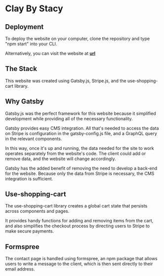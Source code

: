 # Clay By Stacy

## Deployment

To deploy the website on your computer, clone the repository and type "npm start" into your CLI.

Alternatively, you can visit the website at [**url**](https://www.claybystacy.net/)

## The Stack

This website was created using Gatsby.js, Stripe.js, and the use-shopping-cart library.

## Why Gatsby

Gatsby.js was the perfect framework for this website because it simplified development while providing all of the necessary functionality.

Gatsby provides easy CMS integration. All that's needed to access the data on Stripe is configuration in the gatsby-config.js file, and a GraphQL query in the relevant components.

In this way, once it's up and running, the data needed for the site to work operates separately from the website's code. The client could add or remove data, and the website will change accordingly.

Gatsby has the added benefit of removing the need to develop a back-end for the website. Because only the data from Stripe is necessary, the CMS integration is sufficient.

## Use-shopping-cart

The use-shopping-cart library creates a global cart state that persists across components and pages.

It provides handy functions for adding and removing items from the cart, and also simplifies the checkout process by directing users to Stripe to make secure payments.

## Formspree

The contact page is handled using formspree, an npm package that allows users to write a message to the client, which is then sent directly to their email address.
